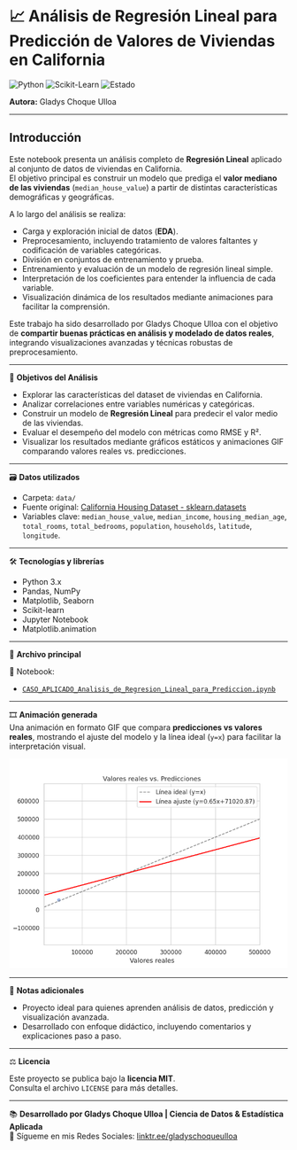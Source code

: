 # 📈 Análisis de Regresión Lineal para Predicción de Valores de Viviendas en California

![Python](https://img.shields.io/badge/Python-3.x-blue?logo=python) ![Scikit-Learn](https://img.shields.io/badge/Scikit--Learn-0.24.2-green?logo=scikitlearn) ![Estado](https://img.shields.io/badge/Estado-En%20progreso-orange)

**Autora:** Gladys Choque Ulloa

---

## Introducción

Este notebook presenta un análisis completo de **Regresión Lineal** aplicado al conjunto de datos de viviendas en California.  
El objetivo principal es construir un modelo que prediga el **valor mediano de las viviendas** (`median_house_value`) a partir de distintas características demográficas y geográficas.

A lo largo del análisis se realiza:

- Carga y exploración inicial de datos (**EDA**).  
- Preprocesamiento, incluyendo tratamiento de valores faltantes y codificación de variables categóricas.  
- División en conjuntos de entrenamiento y prueba.  
- Entrenamiento y evaluación de un modelo de regresión lineal simple.  
- Interpretación de los coeficientes para entender la influencia de cada variable.  
- Visualización dinámica de los resultados mediante animaciones para facilitar la comprensión.

Este trabajo ha sido desarrollado por Gladys Choque Ulloa con el objetivo de **compartir buenas prácticas en análisis y modelado de datos reales**, integrando visualizaciones avanzadas y técnicas robustas de preprocesamiento.

---

📌 **Objetivos del Análisis**

- Explorar las características del dataset de viviendas en California.  
- Analizar correlaciones entre variables numéricas y categóricas. 
- Construir un modelo de **Regresión Lineal** para predecir el valor medio de las viviendas.
- Evaluar el desempeño del modelo con métricas como RMSE y R².
- Visualizar los resultados mediante gráficos estáticos y animaciones GIF comparando valores reales vs. predicciones.

---

🗃️ **Datos utilizados**

- Carpeta: `data/`  
- Fuente original: [California Housing Dataset - sklearn.datasets](https://scikit-learn.org/stable/datasets/real_world.html#california-housing-dataset)  
- Variables clave: `median_house_value`, `median_income`, `housing_median_age`, `total_rooms`, `total_bedrooms`, `population`, `households`, `latitude`, `longitude`.

---

🛠️ **Tecnologías y librerías**

- Python 3.x  
- Pandas, NumPy  
- Matplotlib, Seaborn  
- Scikit-learn  
- Jupyter Notebook
- Matplotlib.animation

---

🧪 **Archivo principal**

📓 Notebook:
- [`CASO_APLICADO_Analisis_de_Regresion_Lineal_para_Prediccion.ipynb`](Analisis_de_Regresion_Lineal_Prediccion/Analisis_de_Regresion_Lineal_para_Prediccion.ipynb)
  
---

🎞️ **Animación generada**  
Una animación en formato GIF que compara **predicciones vs valores reales**, mostrando el ajuste del modelo y la línea ideal (`y=x`) para facilitar la interpretación visual.  

![Animación de predicciones](Analisis_de_Regresion_Lineal_Prediccion/valores_reales_vs_predicciones.gif)

---

💬 **Notas adicionales**

- Proyecto ideal para quienes aprenden análisis de datos, predicción y visualización avanzada.  
- Desarrollado con enfoque didáctico, incluyendo comentarios y explicaciones paso a paso.

---

⚖️ **Licencia**

Este proyecto se publica bajo la **licencia MIT**.  
Consulta el archivo `LICENSE` para más detalles.

---

📚 **Desarrollado por Gladys Choque Ulloa | Ciencia de Datos & Estadística Aplicada**  
🔗 Sígueme en mis Redes Sociales: [linktr.ee/gladyschoqueulloa](https://linktr.ee/gladyschoqueulloa)


